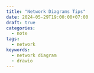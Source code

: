 ```yaml
---
title: "Network Diagrams Tips"
date: 2024-05-29T19:00:00+07:00
draft: true
categories:
  - note
tags:
  - network
keywords:
  - network diagram
  - drawio
---
```


